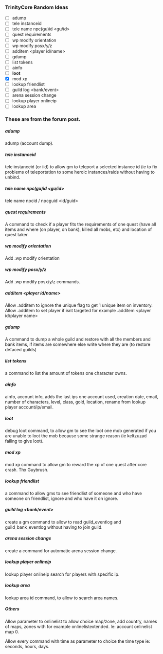 ### TrinityCore Random Ideas

- [ ] adump
- [ ] tele instanceid
- [ ] tele name <player> npc(gu)id <gu/id>
- [ ] quest requirements
- [ ] wp modify orientation
- [ ] wp modify posx/y/z
- [ ] additem <itemid> <player id/name>
- [ ] gdump
- [ ] list tokens
- [ ] ainfo
- [ ] **loot**
- [X] mod xp
- [ ] lookup friendlist
- [ ] guild log <bank/event>
- [ ] arena session change
- [ ] lookup player onlineip
- [ ] lookup area <id>

### These are from the forum post.
##### adump
adump (account dump).

##### tele instanceid
tele instanceid (or iid) to allow gm to teleport a selected instance id (ie to fix problems of teleportation to some heroic instances/raids without having to unbind.

##### tele name <player> npc(gu)id <gu/id>
tele name <player> npcid / npcguid <id/guid>

##### quest requirements
A command to check if a player fits the requirements of one quest (have all items and where (on player, on bank), killed all mobs, etc) and location of quest taker.

##### wp modify orientation
Add .wp modify orientation

##### wp modify posx/y/z
Add .wp modify posx/y/z commands.

##### additem <itemid> <player id/name>
Allow .additem to ignore the unique flag to get 1 unique item on inventory.
Allow .additem to set player if isnt targeted for example .additem <item id> <player id/player name>

##### gdump
A command to dump a whole guild and restore with all the members and bank items, if items are somewhere else write where they are (to restore defaced guilds)

##### list tokens
a command to list the amount of tokens one character owns.

##### ainfo
ainfo, account info, adds the last ips one account used, creation date, email, number of characters, level, class, gold, location, rename from lookup player account/ip/email.

##### loot
debug loot command, to allow gm to see the loot one mob generated if you are unable to loot the mob because some strange reason (ie keltzuzad failing to give loot).

##### mod xp
mod xp command to allow gm to reward the xp of one quest after core crash. Thx Guybrush.

##### lookup friendlist
a command to allow gms to see friendlist of someone and who have someone on friendlist, ignore and who have it on ignore.

##### guild log <bank/event>
create a gm command to allow to read guild_eventlog and guild_bank_eventlog without having to join guild.

##### arena session change
create a command for automatic arena session change.

##### lookup player onlineip
lookup player onlineip search for players with specific ip.

##### lookup area <id>
lookup area id command, to allow to search area names.

##### Others

Allow parameter to onlinelist to allow choice map/zone, add country, names of maps, zones with for example onlinelistextended. Ie: account onlinelist map 0.

Allow every command with time as parameter to choice the time type ie: seconds, hours, days.
